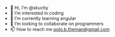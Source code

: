 - 👋 Hi, I’m @skuchy
- 👀 I’m interested in coding 
- 🌱 I’m currently learning angular
- 💞️ I’m looking to collaborate on programmers 
- 📫 How to reach me polo.b.theman@gmail.com

<!---
skuchy/skuchy is a ✨ special ✨ repository because its `README.md` (this file) appears on your GitHub profile.
You can click the Preview link to take a look at your changes.
--->
